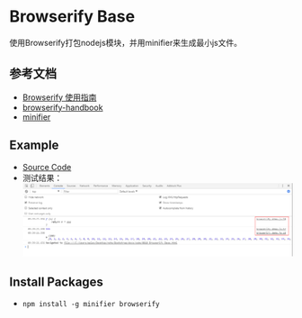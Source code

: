 # Browserify Base

使用Browserify打包nodejs模块，并用minifier来生成最小js文件。

## 参考文档

* [Browserify 使用指南](http://zhaoda.net/2015/10/16/browserify-guide/)
* [browserify-handbook](https://github.com/browserify/browserify-handbook)
* [minifier](https://github.com/fizker/minifier)

## Example

* [Source Code](code/0010_Browserify_Base)
* 测试结果：  
  ![images/Browserify_Base.png](images/Browserify_Base.png)

## Install Packages

* `npm install -g minifier browserify`
